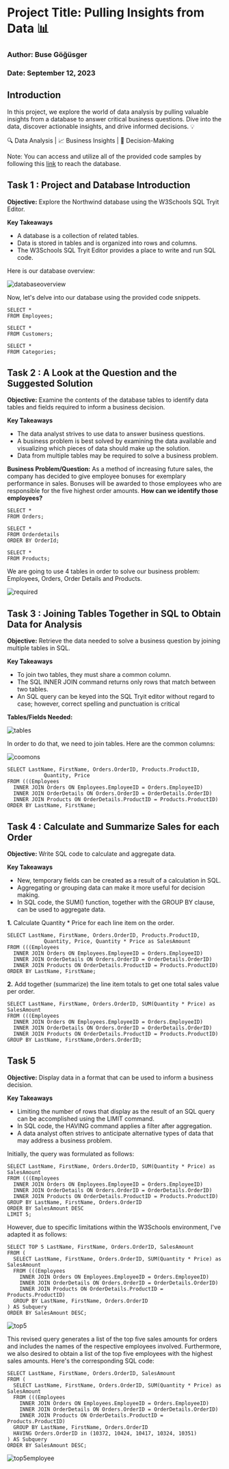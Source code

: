 # Project Title: Pulling Insights from Data 📊
### Author: Buse Göğüsger
### Date: September 12, 2023

## **Introduction**

In this project, we explore the world of data analysis by pulling valuable insights from a database to answer critical business questions. Dive into the data, discover actionable insights, and drive informed decisions. 💡

🔍 Data Analysis | 📈 Business Insights | 🚀 Decision-Making

Note: You can access and utilize all of the provided code samples by following this [link](https://coursera.w3schools.com/sql/trysql.asp?filename=trysql_select_all) to reach the database.

## **Task 1 : Project and Database Introduction**

**Objective:** Explore the Northwind database using the W3Schools SQL Tryit Editor.

**Key Takeaways**

- A database is a collection of related tables.
- Data is stored in tables and is organized into rows and columns.
- The W3Schools SQL Tryit Editor provides a place to write and run SQL code. 

Here is our database overview:

![databaseoverview](https://github.com/BuseGogusger/data_analysis_with_SQL-inform_a_business_decision/assets/135744125/31b721bc-d7bc-4b75-8c9a-d842a0f71685)

Now, let's delve into our database using the provided code snippets.

```
SELECT *
FROM Employees;

SELECT *
FROM Customers;

SELECT *
FROM Categories;
```

## **Task 2 : A Look at the Question and the Suggested Solution**

**Objective:** Examine the contents of the database tables to identify data tables and fields required to inform a business decision.

**Key Takeaways**

- The data analyst strives to use data to answer business questions.
- A business problem is best solved by examining the data available and visualizing which pieces of data should make up the solution.
- Data from multiple tables may be required to solve a business problem.

**Business Problem/Question:**  As a method of increasing future sales, the company has decided to give employee bonuses for exemplary performance in sales. Bonuses will be awarded to those employees who are responsible for the five highest order amounts.
**How can we identify those employees?**

```
SELECT *
FROM Orders;

SELECT *
FROM Orderdetails
ORDER BY OrderId;

SELECT *
FROM Products;
```

We are going to use 4 tables in order to solve our business problem: Employees, Orders, Order Details and  Products.

![required](https://github.com/BuseGogusger/data_analysis_with_SQL-inform_a_business_decision/assets/135744125/746d5184-a157-456a-9086-63efb7ce4d41)

## **Task 3 : Joining Tables Together in SQL to Obtain Data for Analysis**

**Objective:** Retrieve the data needed to solve a business question by joining multiple tables in SQL.

**Key Takeaways**

- To join two tables, they must share a common column.
- The SQL INNER JOIN command returns only rows that match between two tables.
- An SQL query can be keyed into the SQL Tryit editor without regard to case; however, correct spelling and punctuation is critical

**Tables/Fields Needed:**

![tables](https://github.com/BuseGogusger/data_analysis_with_SQL-inform_a_business_decision/assets/135744125/854e51fe-0329-4df9-8f29-4cd4a7578f1a)

In order to do that, we need to join tables. Here are the common columns:

![coomons](https://github.com/BuseGogusger/data_analysis_with_SQL-inform_a_business_decision/assets/135744125/8ec349e5-1966-4069-9da8-e5ea9be103dc)

```
SELECT LastName, FirstName, Orders.OrderID, Products.ProductID,
            Quantity, Price
FROM (((Employees
  INNER JOIN Orders ON Employees.EmployeeID = Orders.EmployeeID)
  INNER JOIN OrderDetails ON Orders.OrderID = OrderDetails.OrderID)
  INNER JOIN Products ON OrderDetails.ProductID = Products.ProductID)
ORDER BY LastName, FirstName;

```
## **Task 4 : Calculate and Summarize Sales for each Order**

**Objective:** Write SQL code to calculate and aggregate data.

**Key Takeaways**

- New, temporary fields can be created as a result of a calculation in SQL.
- Aggregating or grouping data can make it more useful for decision making.
- In SQL code, the SUM() function, together with the GROUP BY clause, can be used to aggregate data.

**1.** Calculate Quantity * Price for each line item on the order.

```
SELECT LastName, FirstName, Orders.OrderID, Products.ProductID,
        	Quantity, Price, Quantity * Price as SalesAmount
FROM (((Employees
  INNER JOIN Orders ON Employees.EmployeeID = Orders.EmployeeID)
  INNER JOIN OrderDetails ON Orders.OrderID = OrderDetails.OrderID)
  INNER JOIN Products ON OrderDetails.ProductID = Products.ProductID)
ORDER BY LastName, FirstName;
```

**2.** Add together (summarize) the line item totals to get one total sales value per order.

```
SELECT LastName, FirstName, Orders.OrderID, SUM(Quantity * Price) as SalesAmount
FROM (((Employees
  INNER JOIN Orders ON Employees.EmployeeID = Orders.EmployeeID)
  INNER JOIN OrderDetails ON Orders.OrderID = OrderDetails.OrderID)
  INNER JOIN Products ON OrderDetails.ProductID = Products.ProductID)
GROUP BY LastName, FirstName,Orders.OrderID;
```

## **Task 5**

**Objective:** Display data in a format that can be used to inform a business decision.

**Key Takeaways**

- Limiting the number of rows that display as the result of an SQL query can be accomplished using the LIMIT command.
- In SQL code, the HAVING command applies a filter after aggregation.
- A data analyst often strives to anticipate alternative types of data that may address a business problem.

Initially, the query was formulated as follows:

```
SELECT LastName, FirstName, Orders.OrderID, SUM(Quantity * Price) as SalesAmount
FROM (((Employees
  INNER JOIN Orders ON Employees.EmployeeID = Orders.EmployeeID)
  INNER JOIN OrderDetails ON Orders.OrderID = OrderDetails.OrderID)
  INNER JOIN Products ON OrderDetails.ProductID = Products.ProductID)
GROUP BY LastName, FirstName, Orders.OrderID
ORDER BY SalesAmount DESC
LIMIT 5;

```

However, due to specific limitations within the W3Schools environment, I've adapted it as follows:

```
SELECT TOP 5 LastName, FirstName, Orders.OrderID, SalesAmount
FROM (
  SELECT LastName, FirstName, Orders.OrderID, SUM(Quantity * Price) as SalesAmount
  FROM (((Employees
	INNER JOIN Orders ON Employees.EmployeeID = Orders.EmployeeID)
	INNER JOIN OrderDetails ON Orders.OrderID = OrderDetails.OrderID)
	INNER JOIN Products ON OrderDetails.ProductID = Products.ProductID)
  GROUP BY LastName, FirstName, Orders.OrderID
) AS Subquery
ORDER BY SalesAmount DESC;
```
![top5](https://github.com/BuseGogusger/data_analysis_with_SQL-inform_a_business_decision/assets/135744125/dba13da0-d662-48d6-b2c2-98d3efb39c19)

This revised query generates a list of the top five sales amounts for orders and includes the names of the respective employees involved. Furthermore, we also desired to obtain a list of the top five employees with the highest sales amounts. Here's the corresponding SQL code:

```
SELECT LastName, FirstName, Orders.OrderID, SalesAmount
FROM (
  SELECT LastName, FirstName, Orders.OrderID, SUM(Quantity * Price) as SalesAmount
  FROM (((Employees
	INNER JOIN Orders ON Employees.EmployeeID = Orders.EmployeeID)
	INNER JOIN OrderDetails ON Orders.OrderID = OrderDetails.OrderID)
	INNER JOIN Products ON OrderDetails.ProductID = Products.ProductID)
  GROUP BY LastName, FirstName, Orders.OrderID
  HAVING Orders.OrderID in (10372, 10424, 10417, 10324, 10351)
) AS Subquery
ORDER BY SalesAmount DESC;
```
![top5employee](https://github.com/BuseGogusger/data_analysis_with_SQL-inform_a_business_decision/assets/135744125/a5a87ba8-4330-4d3a-8c1d-bed384978586)




